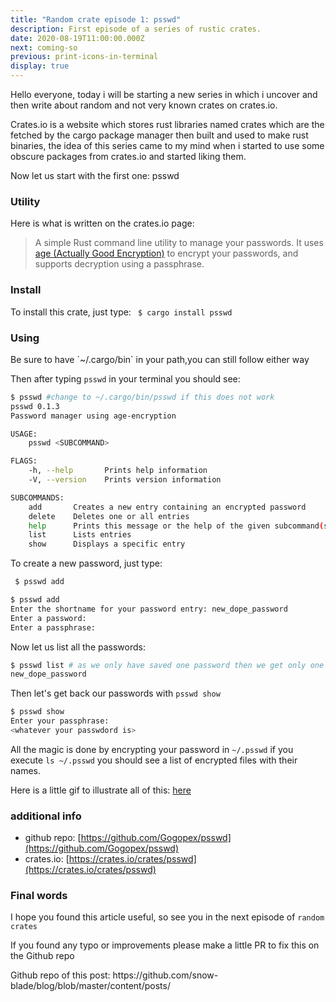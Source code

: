 ```yaml
---
title: "Random crate episode 1: psswd"
description: First episode of a series of rustic crates.
date: 2020-08-19T11:00:00.000Z
next: coming-so
previous: print-icons-in-terminal
display: true
--- 
```



Hello everyone, today i will be starting a new series in which i uncover and then write about random and not very known crates on crates.io.

Crates.io is a website which stores rust libraries named crates which are the fetched by the cargo package manager then built and used to make rust binaries, the idea of this series came to my mind when i started to use some obscure packages from crates.io and started liking them.

Now let us start with the first one: psswd

### Utility

Here is what is written on the crates.io page:

> A simple Rust command line utility to manage your passwords. It uses [age (Actually Good Encryption)](https://github.com/FiloSottile/age) to encrypt your passwords, and supports decryption using a passphrase.

### Install

To install this crate, just type: ` $ cargo install psswd`

### Using

<p class="tip"> Be sure to have `~/.cargo/bin` in your path,you can still follow either way </p>

Then after typing `psswd` in your terminal you should see:

```bash
$ psswd #change to ~/.cargo/bin/psswd if this does not work                                   
psswd 0.1.3
Password manager using age-encryption

USAGE:
    psswd <SUBCOMMAND>

FLAGS:
    -h, --help       Prints help information
    -V, --version    Prints version information

SUBCOMMANDS:
    add       Creates a new entry containing an encrypted password
    delete    Deletes one or all entries
    help      Prints this message or the help of the given subcommand(s)
    list      Lists entries
    show      Displays a specific entry


```

To create a new password, just type:

```sh
 $ psswd add
 ```

```bash
$ psswd add                                                                                  
Enter the shortname for your password entry: new_dope_password
Enter a password: 
Enter a passphrase: 

```

Now let us list all the passwords:

```bash
$ psswd list # as we only have saved one password then we get only one in the list
new_dope_password

```

Then let's get back our passwords with `psswd show` 

```bash
$ psswd show
Enter your passphrase: 
<whatever your passwdord is>

```

All the magic is done by encrypting your password in `~/.psswd`  if you execute `ls ~/.psswd` you should see a list of encrypted files with their names.

Here is a little gif to illustrate all of this: [here](https://camo.githubusercontent.com/58f5c359aa4b4338087f93028dd491334366cc76/68747470733a2f2f692e696d6775722e636f6d2f544867786a56362e676966)

### additional info
- github repo: [https://github.com/Gogopex/psswd](https://github.com/Gogopex/psswd)
- crates.io: [https://crates.io/crates/psswd](https://crates.io/crates/psswd)

### Final words
I hope you found this article useful, so see you in the next episode of `random crates`
<p class="tip">If you found any typo or improvements please make a little PR to fix this on the Github repo</p>
Github repo of this post: https://github.com/snow-blade/blog/blob/master/content/posts/
